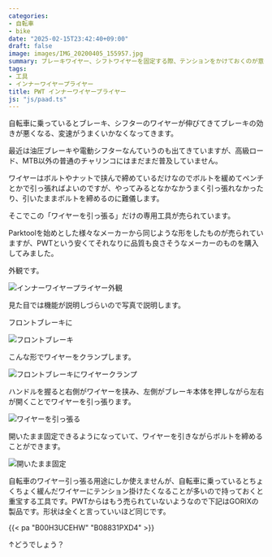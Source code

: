 ```yaml
---
categories:
- 自転車
- bike
date: "2025-02-15T23:42:40+09:00"
draft: false
image: images/IMG_20200405_155957.jpg
summary: ブレーキワイヤー、シフトワイヤーを固定する際、テンションをかけておくのが意外とやりにくく大変です。ワイヤーにテンションをかけて固定できる専用工具、インナーワイヤープライヤーをレビューします。
tags:
- 工具
- インナーワイヤープライヤー
title: PWT インナーワイヤープライヤー
js: "js/paad.ts"
---
```


自転車に乗っているとブレーキ、シフターのワイヤーが伸びてきてブレーキの効きが悪くなる、変速がうまくいかなくなってきます。

最近は油圧ブレーキや電動シフターなんていうのも出てきていますが、高級ロード、MTB以外の普通のチャリンコにはまだまだ普及していません。

ワイヤーはボルトやナットで挟んで締めているだけなのでボルトを緩めてペンチとかで引っ張ればよいのですが、やってみるとなかなかうまく引っ張れなかったり、引いたままボルトを締めるのに難儀します。

そこでこの「ワイヤーを引っ張る」だけの専用工具が売られています。

Parktoolを始めとした様々なメーカーから同じような形をしたものが売られていますが、PWTという安くてそれなりに品質も良さそうなメーカーのものを購入してみました。

外観です。

![インナーワイヤープライヤー外観](./images/IMG_20200405_155957.jpg)

見た目では機能が説明しづらいので写真で説明します。

フロントブレーキに

![フロントブレーキ](./images/IMG_20200405_160025.jpg)

こんな形でワイヤーをクランプします。

![フロントブレーキにワイヤークランプ](./images/IMG_20200405_160150.jpg)

ハンドルを握ると右側がワイヤーを挟み、左側がブレーキ本体を押しながら左右が開くことでワイヤーを引っ張ります。

![ワイヤーを引っ張る](./images/IMG_20200405_160209.jpg)

開いたまま固定できるようになっていて、ワイヤーを引きながらボルトを締めることができます。

![開いたまま固定](./images/IMG_20200405_160241.jpg)

自転車のワイヤー引っ張る用途にしか使えませんが、自転車に乗っているとちょくちょく緩んだワイヤーにテンション掛けたくなることが多いので持っておくと重宝する工具です。PWTからはもう売られていないようなので下記はGORIXの製品です。形状は全くと言っていいほど同じです。

{{< pa "B00H3UCEHW" "B08831PXD4" >}}

↑どうでしょう？
